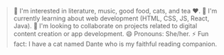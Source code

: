 > 👀 I'm interested in literature, music, good food, cats, and tea ♥️.
>🌱 I'm currently learning about web development (HTML, CSS, JS, React, Java).
> 💞️ I'm looking to collaborate on projects related to digital content creation or app development.
> 😄 Pronouns: She/her.
> ⚡ Fun fact: I have a cat named Dante who is my faithful reading companion.


<!---
PaulaRomMa/PaulaRomMa is a ✨ special ✨ repository because its `README.md` (this file) appears on your GitHub profile.
You can click the Preview link to take a look at your changes.
--->
